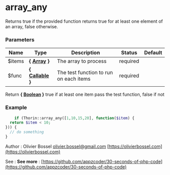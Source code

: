 # array_any

Returns true if the provided function returns true for at least one element of an array, false otherwise.


### Parameters
Name  |  Type  |  Description  |  Status  |  Default
------------  |  ------------  |  ------------  |  ------------  |  ------------
$items  |  **{ [Array](http://php.net/manual/en/language.types.array.php) }**  |  The array to process  |  required  |
$func  |  **{ [Callable](http://php.net/manual/en/language.types.callable.php) }**  |  The test function to run on each items  |  required  |

Return **{ [Boolean](http://php.net/manual/en/language.types.boolean.php) }** true if at least one item pass the test function, false if not

### Example
```php
	if (Thorin::array_any([1,10,15,20], function($item) {
  return $item < 10;
})) {
  // do something
}
```
Author : Olivier Bossel [olivier.bossel@gmail.com](mailto:olivier.bossel@gmail.com) [https://olivierbossel.com](https://olivierbossel.com)

See : **See more** : [https://github.com/appzcoder/30-seconds-of-php-code](https://github.com/appzcoder/30-seconds-of-php-code)